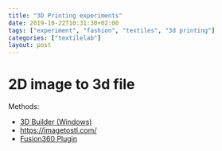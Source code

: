 ```yaml
---
title: "3D Printing experiments"
date: 2019-10-22T10:31:30+02:00
tags: ["experiment", "fashion", "textiles", "3d printing"]
categories: ["textilelab"]
layout: post
---
```

# 2D image to 3d file
Methods:
- [3D Builder (Windows)](https://www.microsoft.com/en-us/p/3d-builder/9wzdncrfj3t6?source=lp&activetab=pivot:overviewtab)
- <https://imagetostl.com/>
- [Fusion360 Plugin](https://github.com/hanskellner/Fusion360Image2Surface)
